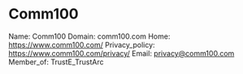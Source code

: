 
# Comm100

Name: Comm100
Domain: comm100.com
Home: https://www.comm100.com/
Privacy_policy: https://www.comm100.com/privacy/
Email: privacy@comm100.com
Member_of: TrustE_TrustArc
